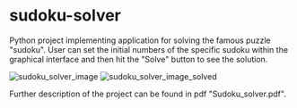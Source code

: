 # sudoku-solver

Python project implementing application for solving the famous puzzle "sudoku". User can set the initial numbers of the specific sudoku within the graphical interface and then hit the "Solve" button to see the solution.

![sudoku_solver_image](https://github.com/Zayxon/sudoku-solver/assets/73251134/38eb3d18-b702-4298-b09b-762d97141486)
![sudoku_solver_image_solved](https://github.com/Zayxon/sudoku-solver/assets/73251134/c2448335-d69d-4d26-8845-5392d31da577)

Further description of the project can be found in pdf "Sudoku_solver.pdf".
